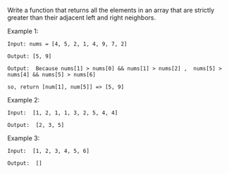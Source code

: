 Write a function that returns all the elements in an array that are strictly greater than their adjacent left and right neighbors.

Example 1:

    Input: nums = [4, 5, 2, 1, 4, 9, 7, 2]

    Output: [5, 9]

    Output:  Because nums[1] > nums[0] && nums[1] > nums[2] ,  nums[5] > nums[4] && nums[5] > nums[6]

    so, return [num[1], num[5]] => [5, 9]

Example 2:

    Input:  [1, 2, 1, 1, 3, 2, 5, 4, 4]

    Output:  [2, 3, 5]

Example 3:

    Input:  [1, 2, 3, 4, 5, 6]

    Output:  []
